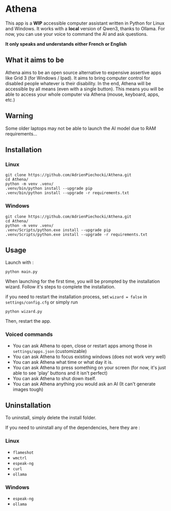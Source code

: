 # Athena
This app is a **WIP** accessible computer assistant written in Python for Linux and Windows. It works with a **local** version of Qwen3, thanks to Ollama.
For now, you can use your voice to command the AI and ask questions.

**It only speaks and understands either French or English**

## What it aims to be
Athena aims to be an open source alternative to expensive assertive apps like Grid 3 (for Windows / Ipad). 
It aims to bring computer control for disabled people whatever is their disability.
In the end, Athena will be accessible by all means (even with a single button). 
This means you will be able to access your whole computer via Athena (mouse, keyboard, apps, etc.)

## Warning
Some older laptops may not be able to launch the AI model due to RAM requirements...

## Installation 
### Linux
```
git clone https://github.com/AdrienPiechocki/Athena.git
cd Athena/
python -m venv .venv/
.venv/bin/python install --upgrade pip
.venv/bin/python install --upgrade -r requirements.txt
```
### Windows
```
git clone https://github.com/AdrienPiechocki/Athena.git
cd Athena/
python -m venv .venv/
.venv/Scripts/python.exe install --upgrade pip
.venv/Scripts/python.exe install --upgrade -r requirements.txt
```
## Usage
Launch with :
```
python main.py
```
When launching for the first time, you will be prompted by the installation wizard. Follow it's steps to complete the installation.

if you need to restart the installation process, set `wizard = false` in `settings/config.cfg` or simply run 
```
python wizard.py
```
Then, restart the app.

### Voiced commands
- You can ask Athena to open, close or restart apps among those in `settings/apps.json` (customizable)
- You can ask Athena to focus existing windows (does not work very well)
- You can ask Athena what time or what day it is.
- You can ask Athena to press something on your screen (for now, it's just able to see 'play' buttons and it isn't perfect)
- You can ask Athena to shut down itself.
- You can ask Athena anything you would ask an AI (It can't generate images tough)

## Uninstallation
To uninstall, simply delete the install folder.

If you need to uninstall any of the dependencies, here they are :
### Linux
- `flameshot`
- `wmctrl`
- `espeak-ng`
- `curl`
- `ollama`

### Windows
- `espeak-ng`
- `ollama`
